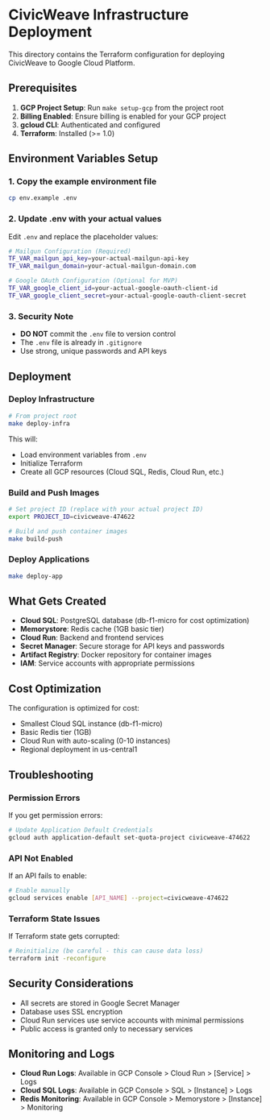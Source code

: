 # CivicWeave Infrastructure Deployment

This directory contains the Terraform configuration for deploying CivicWeave to Google Cloud Platform.

## Prerequisites

1. **GCP Project Setup**: Run `make setup-gcp` from the project root
2. **Billing Enabled**: Ensure billing is enabled for your GCP project
3. **gcloud CLI**: Authenticated and configured
4. **Terraform**: Installed (>= 1.0)

## Environment Variables Setup

### 1. Copy the example environment file

```bash
cp env.example .env
```

### 2. Update .env with your actual values

Edit `.env` and replace the placeholder values:

```bash
# Mailgun Configuration (Required)
TF_VAR_mailgun_api_key=your-actual-mailgun-api-key
TF_VAR_mailgun_domain=your-actual-mailgun-domain.com

# Google OAuth Configuration (Optional for MVP)
TF_VAR_google_client_id=your-actual-google-oauth-client-id
TF_VAR_google_client_secret=your-actual-google-oauth-client-secret
```

### 3. Security Note

- **DO NOT** commit the `.env` file to version control
- The `.env` file is already in `.gitignore`
- Use strong, unique passwords and API keys

## Deployment

### Deploy Infrastructure

```bash
# From project root
make deploy-infra
```

This will:
- Load environment variables from `.env`
- Initialize Terraform
- Create all GCP resources (Cloud SQL, Redis, Cloud Run, etc.)

### Build and Push Images

```bash
# Set project ID (replace with your actual project ID)
export PROJECT_ID=civicweave-474622

# Build and push container images
make build-push
```

### Deploy Applications

```bash
make deploy-app
```

## What Gets Created

- **Cloud SQL**: PostgreSQL database (db-f1-micro for cost optimization)
- **Memorystore**: Redis cache (1GB basic tier)
- **Cloud Run**: Backend and frontend services
- **Secret Manager**: Secure storage for API keys and passwords
- **Artifact Registry**: Docker repository for container images
- **IAM**: Service accounts with appropriate permissions

## Cost Optimization

The configuration is optimized for cost:
- Smallest Cloud SQL instance (db-f1-micro)
- Basic Redis tier (1GB)
- Cloud Run with auto-scaling (0-10 instances)
- Regional deployment in us-central1

## Troubleshooting

### Permission Errors
If you get permission errors:
```bash
# Update Application Default Credentials
gcloud auth application-default set-quota-project civicweave-474622
```

### API Not Enabled
If an API fails to enable:
```bash
# Enable manually
gcloud services enable [API_NAME] --project=civicweave-474622
```

### Terraform State Issues
If Terraform state gets corrupted:
```bash
# Reinitialize (be careful - this can cause data loss)
terraform init -reconfigure
```

## Security Considerations

- All secrets are stored in Google Secret Manager
- Database uses SSL encryption
- Cloud Run services use service accounts with minimal permissions
- Public access is granted only to necessary services

## Monitoring and Logs

- **Cloud Run Logs**: Available in GCP Console > Cloud Run > [Service] > Logs
- **Cloud SQL Logs**: Available in GCP Console > SQL > [Instance] > Logs
- **Redis Monitoring**: Available in GCP Console > Memorystore > [Instance] > Monitoring